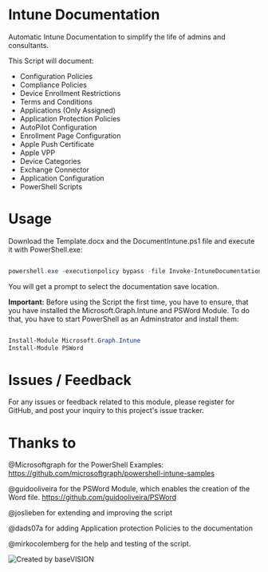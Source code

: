 # Intune Documentation

Automatic Intune Documentation to simplify the life of admins and consultants.

This Script will document:

 - Configuration Policies
 - Compliance Policies
 - Device Enrollment Restrictions
 - Terms and Conditions
 - Applications (Only Assigned)
 - Application Protection Policies
 - AutoPilot Configuration
 - Enrollment Page Configuration
 - Apple Push Certificate
 - Apple VPP
 - Device Categories
 - Exchange Connector
 - Application Configuration
 - PowerShell Scripts



# Usage

Download the Template.docx and the DocumentIntune.ps1 file and execute it with PowerShell.exe:

``` powershell

powershell.exe -executionpolicy bypass -file Invoke-IntuneDocumentation.ps1

```

You will get a prompt to select the documentation save location.

**Important:** Before using the Script the first time, you have to ensure, that you have installed the Microsoft.Graph.Intune and PSWord Module. To do that, you have to start PowerShell as an Adminstrator and install them:

```powershell

Install-Module Microsoft.Graph.Intune
Install-Module PSWord

```

# Issues / Feedback

For any issues or feedback related to this module, please register for GitHub, and post your inquiry to this project's issue tracker.

# Thanks to

@Microsoftgraph for the PowerShell Examples: https://github.com/microsoftgraph/powershell-intune-samples

@guidooliveira for the PSWord Module, which enables the creation of the Word file. https://github.com/guidooliveira/PSWord

@joslieben for extending and improving the script

@dads07a for adding Application protection Policies to the documentation

@mirkocolemberg for the help and testing of the script.

![Created by baseVISION](https://www.basevision.ch/wp-content/uploads/2015/12/baseVISION-Logo_RGB.png)
